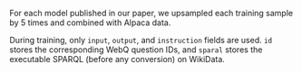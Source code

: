 For each model published in our paper, we upsampled each training sample by 5 times and combined with Alpaca data.

During training, only `input`, `output`, and `instruction` fields are used. `id` stores the corresponding WebQ question IDs, and `sparal` stores the executable SPARQL (before any conversion) on WikiData.